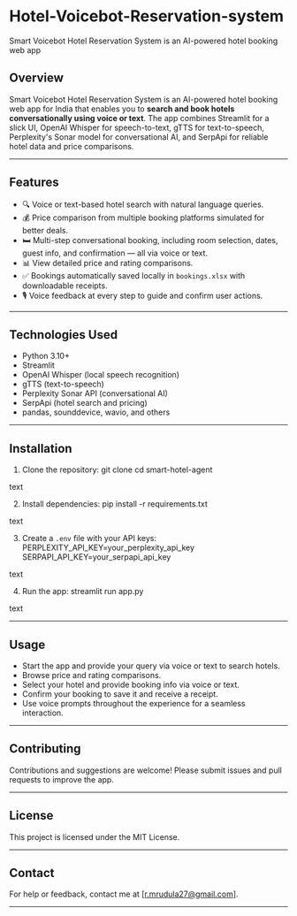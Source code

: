 # Hotel-Voicebot-Reservation-system
Smart Voicebot Hotel Reservation System is an AI-powered hotel booking web app


## Overview
Smart Voicebot Hotel Reservation System is an AI-powered hotel booking web app for India that enables you to **search and book hotels conversationally using voice or text**. The app combines Streamlit for a slick UI, OpenAI Whisper for speech-to-text, gTTS for text-to-speech, Perplexity's Sonar model for conversational AI, and SerpApi for reliable hotel data and price comparisons.

---

## Features
- 🔍 Voice or text-based hotel search with natural language queries.
- 💰 Price comparison from multiple booking platforms simulated for better deals.
- 🛏️ Multi-step conversational booking, including room selection, dates, guest info, and confirmation — all via voice or text.
- 📊 View detailed price and rating comparisons.
- ✅ Bookings automatically saved locally in `bookings.xlsx` with downloadable receipts.
- 🎙️ Voice feedback at every step to guide and confirm user actions.

---

## Technologies Used
- Python 3.10+
- Streamlit
- OpenAI Whisper (local speech recognition)
- gTTS (text-to-speech)
- Perplexity Sonar API (conversational AI)
- SerpApi (hotel search and pricing)
- pandas, sounddevice, wavio, and others

---

## Installation

1. Clone the repository:
git clone <your-repository-url>
cd smart-hotel-agent

text

2. Install dependencies:
pip install -r requirements.txt

text

3. Create a `.env` file with your API keys:
PERPLEXITY_API_KEY=your_perplexity_api_key
SERPAPI_API_KEY=your_serpapi_api_key

text

4. Run the app:
streamlit run app.py

text

---

## Usage

- Start the app and provide your query via voice or text to search hotels.
- Browse price and rating comparisons.
- Select your hotel and provide booking info via voice or text.
- Confirm your booking to save it and receive a receipt.
- Use voice prompts throughout the experience for a seamless interaction.

---

## Contributing

Contributions and suggestions are welcome! Please submit issues and pull requests to improve the app.

---

## License

This project is licensed under the MIT License.

---

## Contact

For help or feedback, contact me at [r.mrudula27@gmail.com].

---

